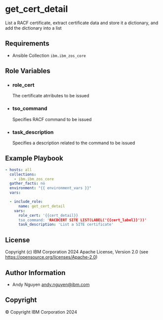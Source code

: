 get_cert_detail
=========

List a RACF certificate, extract certificate data and store it a dictionary, and add the dictionary into a list

Requirements
------------

- Ansible Collection `ibm.ibm_zos_core`

Role Variables
--------------

- ### **role_cert**

  The certificate atrributes to be issued
- ### **tso_command**

  Specifies RACF command to be issued
- ### **task_description**

  Specifies a description related to the command to be issued


Example Playbook
----------------

```yaml
- hosts: all
  collections:
    - ibm.ibm_zos_core
  gather_facts: no
  environment: "{{ environment_vars }}"
  vars:

  - include_role:
      name: get_cert_detail
    vars:
      role_cert: '{{cert_detail}}
      tso_command: 'RACDCERT SITE LIST(LABEL('{{cert_label}}'))'
      task_description: 'List a SITE certificate'
```

License
-------

Copyright (c) IBM Corporation 2024 Apache License, Version 2.0 (see https://opensource.org/licenses/Apache-2.0)

Author Information
------------------

- Andy Nguyen andy.nguyen@ibm.com

Copyright
---------

© Copyright IBM Corporation 2024
